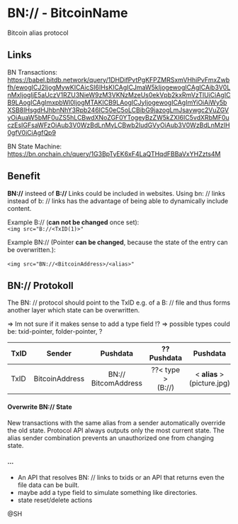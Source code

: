 # BN:// - BitcoinName
Bitcoin alias protocol

## Links

BN Transactions:<br> https://babel.bitdb.network/query/1DHDifPvtPgKFPZMRSxmVHhiPvFmxZwbfh/ewogICJ2IjogMywKICAicSI6IHsKICAgICJmaW5kIjogewogICAgICAib3V0LnMxIjogIjE5aUczV1RZU3NieW9zM3VKNzMzeUs0ekVpb2kxRmVzTlUiCiAgICB9LAogICAgImxpbWl0IjogMTAKICB9LAogICJyIjogewogICAgImYiOiAiWy5bXSB8IHsgdHJhbnNhY3Rpb246IC50eC5oLCBibG9jazogLmJsaywgc2VuZGVyOiAuaW5bMF0uZS5hLCBwdXNoZGF0YTogeyBzZW5kZXI6IC5vdXRbMF0uczEsIGFsaWFzOiAub3V0WzBdLnMyLCBwb2ludGVyOiAub3V0WzBdLnMzIH0gfV0iCiAgfQp9

BN State Machine:<br>
https://bn.onchain.ch/query/1G3BpTyEK6xF4LaQTHqdFBBaVxYHZzts4M

## Benefit
**BN://** insteed of **B://** Links could be included in websites. Using bn: // links instead of b: // links has the advantage of being able to dynamically include content.

Example B:// (**can not be changed** once set):<br>
``<img src="B://<TxID(1)>"``

Example BN:// (Pointer **can be changed**, because the state of the entry can be overwritten.):<br>  
``<img src="BN://<BitcoinAddress>/<alias>"``

## BN:// Protokoll
The BN: // protocol should point to the TxID e.g. of a B: // file and thus forms another layer which state can be overwritten.

=> Im not sure if it makes sense to add a type field !?
=> possible types could be: txid-pointer, folder-pointer, ?

| TxID        | Sender | Pushdata      | ??Pushdata  |Pushdata |Pushdata  |
| ----------- |:---------------:|:---------------:|:-----------:|:--------:|:----------:|
| TxID      | BitcoinAddress| BN:// BitcomAddress | ??< type > <br>(B://)    | < **alias** > (picture.jpg)  | < **pointer** > (TxID) |



#### Overwrite BN:// State
New transactions with the same alias from a sender automatically override the old state. Protocol API always outputs only the most current state.
The alias sender combination prevents an unauthorized one from changing state.

#### ...
*  An API that resolves BN: // links to txids or an API that returns even the file data can be built.
*  maybe add a type field to simulate something like directories.
*  state reset/delete actions


@SH
